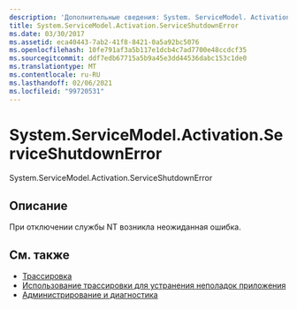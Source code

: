 ```yaml
---
description: 'Дополнительные сведения: System. ServiceModel. Activation. Сервицешутдовнеррор'
title: System.ServiceModel.Activation.ServiceShutdownError
ms.date: 03/30/2017
ms.assetid: eca40443-7ab2-41f8-8421-0a5a92bc5076
ms.openlocfilehash: 10fe791af3a5b117e1dcb4c7ad7700e48ccdcf35
ms.sourcegitcommit: ddf7edb67715a5b9a45e3dd44536dabc153c1de0
ms.translationtype: MT
ms.contentlocale: ru-RU
ms.lasthandoff: 02/06/2021
ms.locfileid: "99720531"
---
```

# <a name="systemservicemodelactivationserviceshutdownerror"></a>System.ServiceModel.Activation.ServiceShutdownError

System.ServiceModel.Activation.ServiceShutdownError  
  
## <a name="description"></a>Описание  

 При отключении службы NT возникла неожиданная ошибка.  
  
## <a name="see-also"></a>См. также

- [Трассировка](index.md)
- [Использование трассировки для устранения неполадок приложения](using-tracing-to-troubleshoot-your-application.md)
- [Администрирование и диагностика](../index.md)

